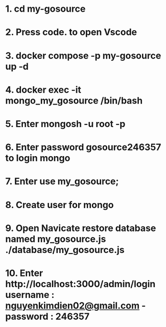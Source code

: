 # 1. cd my-gosource

# 2. Press code. to open Vscode

# 3. docker compose -p my-gosource up -d

# 4. docker exec -it mongo_my_gosource /bin/bash

# 5. Enter mongosh -u root -p

# 6. Enter password gosource246357 to login mongo

# 7. Enter use my_gosource;

# 8. Create user for mongo

<!-- db.createUser(
    {
        user: "root",
        pwd: "gosource246357",
        roles: [
            { role : "readWrite", db: "my_gosource" }
        ]
    }
); -->

# 9. Open Navicate restore database named my_gosource.js ./database/my_gosource.js

# 10. Enter http://localhost:3000/admin/login username : nguyenkimdien02@gmail.com - password : 246357
